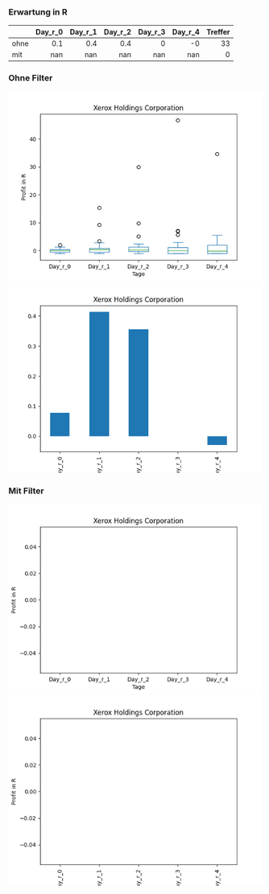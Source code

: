 ### Erwartung in R
|      |   Day_r_0 |   Day_r_1 |   Day_r_2 |   Day_r_3 |   Day_r_4 |   Treffer |
|:-----|----------:|----------:|----------:|----------:|----------:|----------:|
| ohne |       0.1 |       0.4 |       0.4 |         0 |        -0 |        33 |
| mit  |     nan   |     nan   |     nan   |       nan |       nan |         0 |

### Ohne Filter
![image info](./data/XRX_box_all.png)
![image info](./data/XRX_median_all.png)

### Mit Filter
![image info](./data/XRX_box_filtered.png)
![image info](./data/XRX_median_filtered.png)